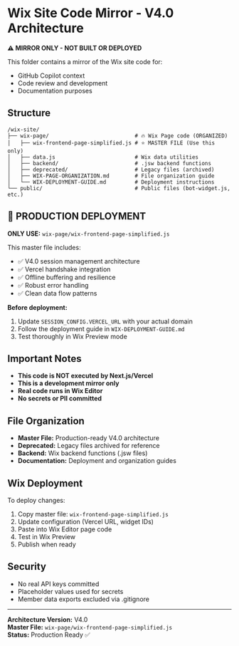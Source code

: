 # Wix Site Code Mirror - V4.0 Architecture

**⚠️ MIRROR ONLY - NOT BUILT OR DEPLOYED**

This folder contains a mirror of the Wix site code for:

- GitHub Copilot context
- Code review and development
- Documentation purposes

## Structure

```
/wix-site/
├── wix-page/                           # 🔥 Wix Page code (ORGANIZED)
│   ├── wix-frontend-page-simplified.js # ⭐ MASTER FILE (Use this only)
│   ├── data.js                         # Wix data utilities
│   ├── backend/                        # .jsw backend functions
│   ├── deprecated/                     # Legacy files (archived)
│   ├── WIX-PAGE-ORGANIZATION.md        # File organization guide
│   └── WIX-DEPLOYMENT-GUIDE.md         # Deployment instructions
└── public/                             # Public files (bot-widget.js, etc.)
```

## 🎯 PRODUCTION DEPLOYMENT

**ONLY USE:** `wix-page/wix-frontend-page-simplified.js`

This master file includes:

- ✅ V4.0 session management architecture
- ✅ Vercel handshake integration
- ✅ Offline buffering and resilience
- ✅ Robust error handling
- ✅ Clean data flow patterns

**Before deployment:**

1. Update `SESSION_CONFIG.VERCEL_URL` with your actual domain
2. Follow the deployment guide in `WIX-DEPLOYMENT-GUIDE.md`
3. Test thoroughly in Wix Preview mode

## Important Notes

- **This code is NOT executed by Next.js/Vercel**
- **This is a development mirror only**
- **Real code runs in Wix Editor**
- **No secrets or PII committed**

## File Organization

- **Master File:** Production-ready V4.0 architecture
- **Deprecated:** Legacy files archived for reference
- **Backend:** Wix backend functions (.jsw files)
- **Documentation:** Deployment and organization guides

## Wix Deployment

To deploy changes:

1. Copy master file: `wix-frontend-page-simplified.js`
2. Update configuration (Vercel URL, widget IDs)
3. Paste into Wix Editor page code
4. Test in Wix Preview
5. Publish when ready

## Security

- No real API keys committed
- Placeholder values used for secrets
- Member data exports excluded via .gitignore

---

**Architecture Version:** V4.0  
**Master File:** `wix-page/wix-frontend-page-simplified.js`  
**Status:** Production Ready ✅

